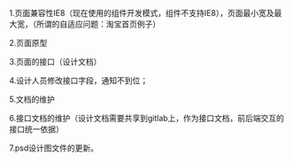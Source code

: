 1.页面兼容性IE8（现在使用的组件开发模式，组件不支持IE8），页面最小宽及最大宽，（所谓的自适应问题：淘宝首页例子）

2.页面原型

3.页面的接口（设计文档）

4.设计人员修改接口字段，通知不到位；

5.文档的维护

6.接口文档的维护（设计文档需要共享到gitlab上，作为接口文档，前后端交互的接口统一依据）

7.psd设计图文件的更新。

